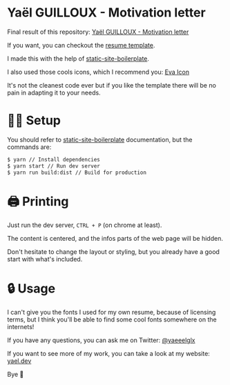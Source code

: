 # Yaël GUILLOUX - Motivation letter

Final result of this repository: [Yaël GUILLOUX - Motivation letter](https://motivation-letter.yael.dev)

If you want, you can checkout the [resume template](https://github.com/Tahul/resume).

I made this with the help of [static-site-boilerplate](http://staticsiteboilerplate.com/).

I also used those cools icons, which I recommend you: [Eva Icon](https://akveo.github.io/eva-icons/)

It's not the cleanest code ever but if you like the template there will be no pain in adapting it to your needs.

# 👷‍♂️ Setup

You should refer to [static-site-boilerplate](http://staticsiteboilerplate.com/) documentation, but the commands are:

```bash
$ yarn // Install dependencies
$ yarn start // Run dev server
$ yarn run build:dist // Build for production
```

# 🖨 Printing

Just run the dev server, `CTRL + P` (on chrome at least).

The content is centered, and the infos parts of the web page will be hidden.

Don't hesitate to change the layout or styling, but you already have a good start with what's included.

# 🔒 Usage

I can't give you the fonts I used for my own resume, because of licensing terms, but I think you'll be able to find some cool fonts somewhere on the internets!

If you have any questions, you can ask me on Twitter: [@yaeeelglx](https://twitter.com/yaeeelglx)

If you want to see more of my work, you can take a look at my website: [yael.dev](https://yael.dev)

Bye 👋
